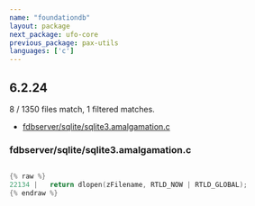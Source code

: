 ```yaml
---
name: "foundationdb"
layout: package
next_package: ufo-core
previous_package: pax-utils
languages: ['c']
---
```

## 6.2.24
8 / 1350 files match, 1 filtered matches.

 - [fdbserver/sqlite/sqlite3.amalgamation.c](#fdbserversqlitesqlite3amalgamationc)

### fdbserver/sqlite/sqlite3.amalgamation.c

```c

{% raw %}
22134 |   return dlopen(zFilename, RTLD_NOW | RTLD_GLOBAL);
{% endraw %}

```
